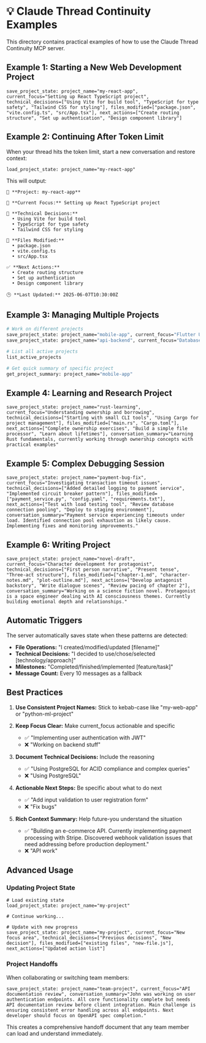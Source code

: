 # 💡 Claude Thread Continuity Examples

This directory contains practical examples of how to use the Claude Thread Continuity MCP server.

## Example 1: Starting a New Web Development Project

```
save_project_state: project_name="my-react-app", current_focus="Setting up React TypeScript project", technical_decisions=["Using Vite for build tool", "TypeScript for type safety", "Tailwind CSS for styling"], files_modified=["package.json", "vite.config.ts", "src/App.tsx"], next_actions=["Create routing structure", "Set up authentication", "Design component library"]
```

## Example 2: Continuing After Token Limit

When your thread hits the token limit, start a new conversation and restore context:

```
load_project_state: project_name="my-react-app"
```

This will output:
```
📂 **Project: my-react-app**

🎯 **Current Focus:** Setting up React TypeScript project

🔧 **Technical Decisions:**
  • Using Vite for build tool
  • TypeScript for type safety
  • Tailwind CSS for styling

📁 **Files Modified:**
  • package.json
  • vite.config.ts
  • src/App.tsx

✅ **Next Actions:**
  • Create routing structure
  • Set up authentication
  • Design component library

🕒 **Last Updated:** 2025-06-07T10:30:00Z
```

## Example 3: Managing Multiple Projects

```bash
# Work on different projects
save_project_state: project_name="mobile-app", current_focus="Flutter UI development"
save_project_state: project_name="api-backend", current_focus="Database schema design"

# List all active projects
list_active_projects

# Get quick summary of specific project
get_project_summary: project_name="mobile-app"
```

## Example 4: Learning and Research Project

```
save_project_state: project_name="rust-learning", current_focus="Understanding ownership and borrowing", technical_decisions=["Starting with small CLI tools", "Using Cargo for project management"], files_modified=["main.rs", "Cargo.toml"], next_actions=["Complete ownership exercises", "Build a simple file processor", "Learn about lifetimes"], conversation_summary="Learning Rust fundamentals, currently working through ownership concepts with practical examples"
```

## Example 5: Complex Debugging Session

```
save_project_state: project_name="payment-bug-fix", current_focus="Investigating transaction timeout issues", technical_decisions=["Added detailed logging to payment service", "Implemented circuit breaker pattern"], files_modified=["payment_service.py", "config.yaml", "requirements.txt"], next_actions=["Test with load testing tool", "Review database connection pooling", "Deploy to staging environment"], conversation_summary="Payment service experiencing timeouts under load. Identified connection pool exhaustion as likely cause. Implementing fixes and monitoring improvements."
```

## Example 6: Writing Project

```
save_project_state: project_name="novel-draft", current_focus="Character development for protagonist", technical_decisions=["First person narrative", "Present tense", "Three-act structure"], files_modified=["chapter-1.md", "character-notes.md", "plot-outline.md"], next_actions=["Develop antagonist backstory", "Write dialogue scenes", "Review pacing of chapter 2"], conversation_summary="Working on a science fiction novel. Protagonist is a space engineer dealing with AI consciousness themes. Currently building emotional depth and relationships."
```

## Automatic Triggers

The server automatically saves state when these patterns are detected:

- **File Operations:** "I created/modified/updated [filename]"
- **Technical Decisions:** "I decided to use/chose/selected [technology/approach]"
- **Milestones:** "Completed/finished/implemented [feature/task]"
- **Message Count:** Every 10 messages as a fallback

## Best Practices

1. **Use Consistent Project Names:** Stick to kebab-case like "my-web-app" or "python-ml-project"

2. **Keep Focus Clear:** Make current_focus actionable and specific
   - ✅ "Implementing user authentication with JWT"
   - ❌ "Working on backend stuff"

3. **Document Technical Decisions:** Include the reasoning
   - ✅ "Using PostgreSQL for ACID compliance and complex queries"
   - ❌ "Using PostgreSQL"

4. **Actionable Next Steps:** Be specific about what to do next
   - ✅ "Add input validation to user registration form"
   - ❌ "Fix bugs"

5. **Rich Context Summary:** Help future-you understand the situation
   - ✅ "Building an e-commerce API. Currently implementing payment processing with Stripe. Discovered webhook validation issues that need addressing before production deployment."
   - ❌ "API work"

## Advanced Usage

### Updating Project State

```
# Load existing state
load_project_state: project_name="my-project"

# Continue working...

# Update with new progress
save_project_state: project_name="my-project", current_focus="New focus area", technical_decisions=["Previous decisions", "New decision"], files_modified=["existing files", "new-file.js"], next_actions=["Updated action list"]
```

### Project Handoffs

When collaborating or switching team members:

```
save_project_state: project_name="team-project", current_focus="API documentation review", conversation_summary="John was working on user authentication endpoints. All core functionality complete but needs API documentation review before client integration. Main challenge is ensuring consistent error handling across all endpoints. Next developer should focus on OpenAPI spec completion."
```

This creates a comprehensive handoff document that any team member can load and understand immediately.
